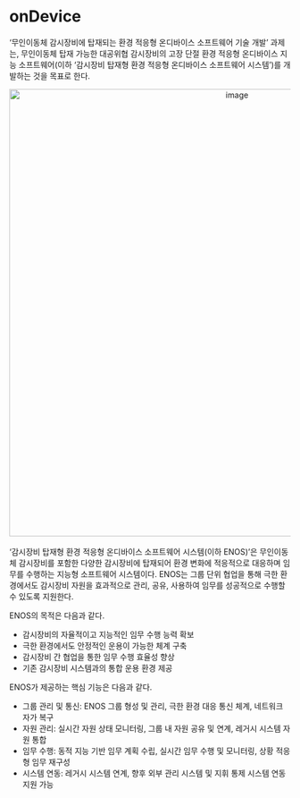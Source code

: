 # onDevice
‘무인이동체 감시장비에 탑재되는 환경 적응형 온디바이스 소프트웨어 기술 개발’ 과제는, 무인이동체 탑재 가능한 대공위협 감시장비의 고장 단절 환경 적응형 온디바이스 지능 소프트웨어(이하 ‘감시장비 탑재형 환경 적응형 온디바이스 소프트웨어 시스템’)를 개발하는 것을 목표로 한다.

<div align="center">
<img width="800" alt="image" src="https://github.com/user-attachments/assets/75fd069b-941a-40a1-9aa1-c0a27d4a31a9">
</div>
<br/>
‘감시장비 탑재형 환경 적응형 온디바이스 소프트웨어 시스템(이하 ENOS)’은 무인이동체 감시장비를 포함한 다양한 감시장비에 탑재되어 환경 변화에 적응적으로 대응하며 임무를 수행하는 지능형 소프트웨어 시스템이다. ENOS는 그룹 단위 협업을 통해 극한 환경에서도 감시장비 자원을 효과적으로 관리, 공유, 사용하여 임무를 성공적으로 수행할 수 있도록 지원한다. 

ENOS의 목적은 다음과 같다.
-	감시장비의 자율적이고 지능적인 임무 수행 능력 확보
-	극한 환경에서도 안정적인 운용이 가능한 체계 구축
-	감시장비 간 협업을 통한 임무 수행 효율성 향상
-	기존 감시장비 시스템과의 통합 운용 환경 제공

ENOS가 제공하는 핵심 기능은 다음과 같다.
-	그룹 관리 및 통신: ENOS 그룹 형성 및 관리, 극한 환경 대응 통신 체계, 네트워크 자가 복구
-	자원 관리: 실시간 자원 상태 모니터링, 그룹 내 자원 공유 및 연계, 레거시 시스템 자원 통합
-	임무 수행: 동적 지능 기반 임무 계획 수립, 실시간 임무 수행 및 모니터링, 상황 적응형 임무 재구성
-	시스템 연동: 레거시 시스템 연계, 향후 외부 관리 시스템 및 지휘 통제 시스템 연동 지원 가능

